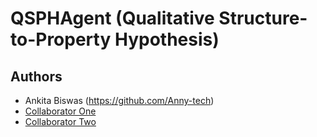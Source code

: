 # QSPHAgent (Qualitative Structure-to-Property Hypothesis)

## Authors

- Ankita Biswas (https://github.com/Anny-tech)
- [Collaborator One](https://github.com/collaborator1)
- [Collaborator Two](https://github.com/collaborator2)
